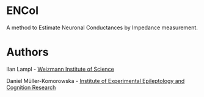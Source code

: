 # ENCoI
A method to Estimate Neuronal Conductances by Impedance measurement.

# Authors
Ilan Lampl - [Weizmann Institute of Science](https://www.weizmann.ac.il/neurobiology/labs/lampl/home)

Daniel Müller-Komorowska - [Institute of Experimental Epileptology and Cognition Research](https://eecr-bonn.de/beck-group/)

